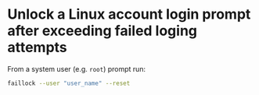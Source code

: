 # Unlock a Linux account login prompt after exceeding failed loging attempts

From a system user (e.g. `root`) prompt run:

```sh
faillock --user "user_name" --reset
```
